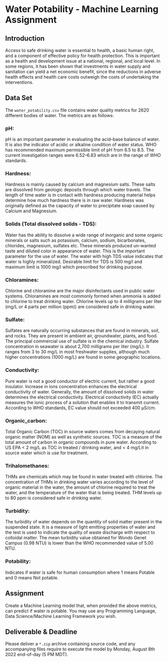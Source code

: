# Water Potability - Machine Learning Assignment

## Introduction

Access to safe drinking water is essential to health, a basic human right, and
a component of effective policy for health protection. This is important as a
health and development issue at a national, regional, and local level. In some
regions, it has been shown that investments in water supply and sanitation can
yield a net economic benefit, since the reductions in adverse health effects
and health care costs outweigh the costs of undertaking the interventions.

## Data Set

The `water_potability.csv` file contains water quality metrics for 2620
different bodies of water. The metrics are as follows:

### pH:

pH is an important parameter in evaluating the acid–base balance of water. It
is also the indicator of acidic or alkaline condition of water status. WHO has
recommended maximum permissible limit of pH from 6.5 to 8.5. The current
investigation ranges were 6.52–6.83 which are in the range of WHO standards.

### Hardness:

Hardness is mainly caused by calcium and magnesium salts. These salts are
dissolved from geologic deposits through which water travels. The length of
time water is in contact with hardness producing material helps determine how
much hardness there is in raw water. Hardness was originally defined as the
capacity of water to precipitate soap caused by Calcium and Magnesium.

### Solids (Total dissolved solids - TDS):

Water has the ability to dissolve a wide range of inorganic and some organic
minerals or salts such as potassium, calcium, sodium, bicarbonates, chlorides,
magnesium, sulfates etc. These minerals produced un-wanted taste and diluted
color in appearance of water. This is the important parameter for the use of
water. The water with high TDS value indicates that water is highly mineralized.
Desirable limit for TDS is 500 mg/l and maximum limit is 1000 mg/l which
prescribed for drinking purpose.

### Chloramines:

Chlorine and chloramine are the major disinfectants used in public water
systems. Chloramines are most commonly formed when ammonia is added to chlorine
to treat drinking water. Chlorine levels up to 4 milligrams per liter
(mg/L or 4 parts per million (ppm)) are considered safe in drinking water.

### Sulfate:

Sulfates are naturally occurring substances that are found in minerals, soil,
and rocks. They are present in ambient air, groundwater, plants, and food. The
principal commercial use of sulfate is in the chemical industry. Sulfate
concentration in seawater is about 2,700 milligrams per liter (mg/L). It ranges
from 3 to 30 mg/L in most freshwater supplies, although much higher
concentrations (1000 mg/L) are found in some geographic locations.

### Conductivity:

Pure water is not a good conductor of electric current, but rather a good
insulator. Increase in ions concentration enhances the electrical conductivity
of water. Generally, the amount of dissolved solids in water determines the
electrical conductivity. Electrical conductivity (EC) actually measures the
ionic process of a solution that enables it to transmit current. According to
WHO standards, EC value should not exceeded 400 μS/cm.

### Organic_carbon:

Total Organic Carbon (TOC) in source waters comes from decaying natural organic
matter (NOM) as well as synthetic sources. TOC is a measure of the total amount
of carbon in organic compounds in pure water. According to US EPA < 2 mg/L as
TOC in treated / drinking water, and < 4 mg/Lit in source water which is use
for treatment.

### Trihalomethanes:

THMs are chemicals which may be found in water treated with chlorine. The
concentration of THMs in drinking water varies according to the level of
organic material in the water, the amount of chlorine required to treat the
water, and the temperature of the water that is being treated. THM levels up
to 80 ppm is considered safe in drinking water.

### Turbidity:

The turbidity of water depends on the quantity of solid matter present in the
suspended state. It is a measure of light emitting properties of water and the
test is used to indicate the quality of waste discharge with respect to
colloidal matter. The mean turbidity value obtained for Wondo Genet Campus
(0.98 NTU) is lower than the WHO recommended value of 5.00 NTU.

### Potability:

Indicates if water is safe for human consumption where 1 means Potable and 0
means Not potable.

## Assignment

Create a Machine Learning model that, when provided the above metrics, can
predict if water is potable. You may use any Programming Language,
Data Science/Machine Learning Framework you wish.

## Deliverable & Deadline

Please deliver a `*.zip` archive containing source code, and any accompanying
files require to execute the model by Monday, August 8th 2022 end-of-day
(5 PM MDT).
